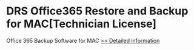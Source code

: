 # DRS Office365 Restore and Backup for MAC[Technician License]
Office 365 Backup Software for MAC
[>> Detailed information](https://secure.shareit.com/shareit/product.html?productid=301004902&affiliateid=200057808)